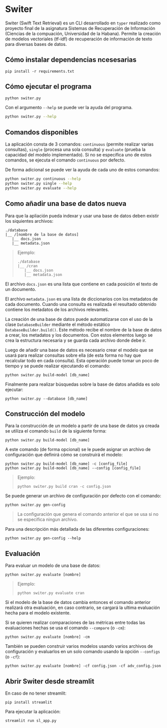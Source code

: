 # Switer

Switer (Swift Text Retrieval) es un CLI desarrollado en `typer` realizado como
proyecto final de la asignatura Sistemas de Recuperación de Información
(Ciencias de la compuación, Universidad de la Habana). Permite la creación de
modelos vectoriales (tf-idf) de recuperación de información de texto para
diversas bases de datos.

## Cómo instalar dependencias ncesesarias

```shell
pip install -r requirements.txt
```

## Cómo ejecutar el programa

```sh
python switer.py
```

Con el argumento `--help` se puede ver la ayuda del programa.
```sh
python switer.py --help
```

## Comandos disponibles

La aplicación consta de 3 comandos: `continuous` (permite realizar varias
consultas), `single` (procesa una sola consulta) y `evaluate` (prueba la
capacidad del modelo implementado). Si no se especifica uno de estos comandos,
se ejecuta el comando `continuous` por defecto.

De forma adicional se puede ver la ayuda de cada uno de estos comandos:
```sh
python switer.py continuous --help
python switer.py single --help
python switer.py evaluate --help
```

## Como añadir una base de datos nueva

Para que la apliación pueda indexar y usar una base de datos deben existir
los siquientes archivos:

```text
./database
|__ /[nombre de la base de datos]
   |__ docs.json
   |__ metadata.json
```

> Ejemplo:
> ```text
> ./database
> |__ /cran
>    |__ docs.json
>    |__ metadata.json
> ```

El archivo `docs.json` es una lista que contiene en cada posición el texto de un
documento.

El archivo `metadata.json` es una lista de diccionarios con los metadatos de cada
documento. Cuando una consulta es realizada el resultado obtenido contiene los
metadatos de los archivos relevantes.

La creación de una base de datos puede automatizarse con el uso de la clase
`DatabaseBuilder` mediante el método estático `DatabaseBuilder.build()`. Este
método recibe el nombre de la base de datos a crear, los metadatos y los
documentos. Con estos elementos luego se crea la estructura necesaria y se
guarda cada archivo donde debe ir.

Luego de añadir una base de datos es necesario crear el modelo que se usará
para realizar consultas sobre ella (de esta forma no hay que recalcular todo en
cada consulta). Esta operación puede tomar un poco de tiempo y se puede realizar
ejecutando el comando:

```shell
python switer.py build-model [db_name]
```

Finalmente para realizar búsquedas sobre la base de datos añadida es solo
ejecutar:

```shell
python switer.py --database [db_name]
```

## Construcción del modelo

Para la construcción de un modelo a partir de una base de datos ya creada se utiliza
el comando `build` de la siguiente forma:

```shell
python switer.py build-model [db_name]
```

A este comando (de forma opcional) se le puede asignar un archivo de
configuración que definirá cómo se construirá el modelo:

```shell
python switer.py build-model [db_name] -c [config_file]
python switer.py build-model [db_name] --config [config_file]
```

> Ejemplo:
> ```shell
> python switer.py build cran -c config.json
> ```

Se puede generar un archivo de configuración por defecto con el comando:

```shell
python switer.py gen-config
```

> La configuración que genera el comando anterior el que se usa si no se
> especifica ningun archivo.

Para una descripción más detallada de las diferentes configuraciones:

```shell
python switer.py gen-config --help
```

## Evaluación

Para evaluar un modelo de una base de datos:

```shell
python switer.py evaluate [nombre]
```

> Ejemplo:
> ```shell
> python switer.py evaluate cran
> ```

Si el modelo de la base de datos cambia entonces el comando anterior realizará
otra evaluación, en caso contrario, se cargará la ultima evaluación hecha para
el modelo existente.

Si se quieren realizar comparaciones de las métricas entre todas las evaluaciones
hechas se usa el comando `--compare` (o `-cm`):

```shell
python switer.py evaluate [nombre] -cm
```

También se pueden construir varios modelos usando varios archivos de configuración
y evaluarlos en un solo comando usando la opción `--configs` (o `-cf`):

```shell
python switer.py evaluate [nombre] -cf config.json -cf adv_config.json
```

## Abrir Switer desde streamlit

En caso de no tener streamlit:

```shell
pip install streamlit
```

Para ejecutar la aplicación:

```shell
streamlit run sl_app.py
```
